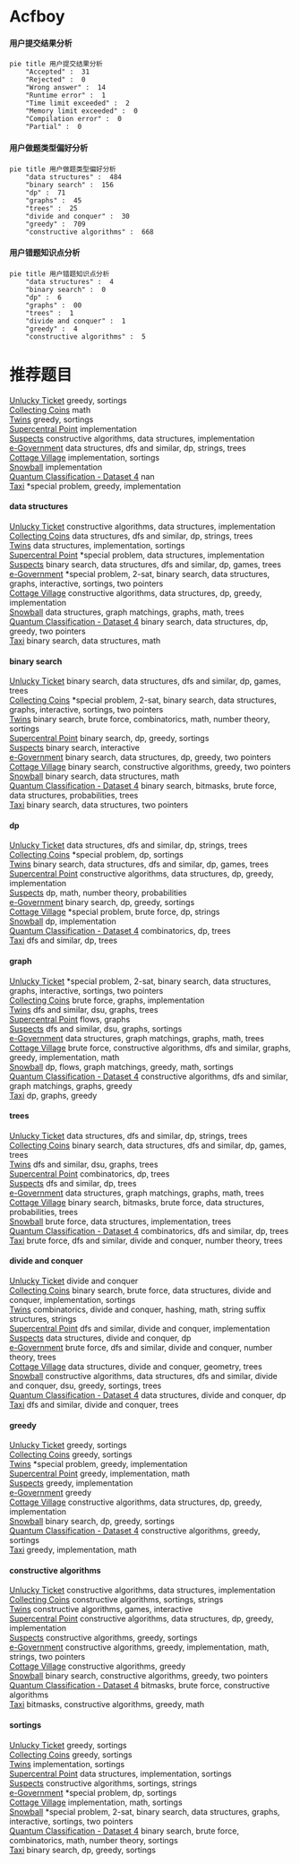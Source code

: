 # Acfboy
<!-- tabs:start -->
#### **用户提交结果分析**

```mermaid
pie title 用户提交结果分析
    "Accepted" :  31
    "Rejected" :  0
    "Wrong answer" :  14
    "Runtime error" :  1
    "Time limit exceeded" :  2
    "Memory limit exceeded" :  0
    "Compilation error" :  0
    "Partial" :  0
```
#### **用户做题类型偏好分析**

```mermaid
pie title 用户做题类型偏好分析
    "data structures" :  484
    "binary search" :  156
    "dp" :  71
    "graphs" :  45
    "trees" :  25
    "divide and conquer" :  30
    "greedy" :  709
    "constructive algorithms" :  668
```
#### **用户错题知识点分析**

```mermaid
pie title 用户错题知识点分析
    "data structures" :  4
    "binary search" :  0
    "dp" :  6
    "graphs" :  00
    "trees" :  1
    "divide and conquer" :  1
    "greedy" :  4
    "constructive algorithms" :  5
```
<!-- tabs:end -->
# 推荐题目
[Unlucky Ticket](http://codeforces.com/problemset/problem/160/B)		greedy,
                        sortings		  
[Collecting Coins](http://codeforces.com/problemset/problem/1294/A)		math		  
[Twins](http://codeforces.com/problemset/problem/160/A)		greedy,
                        sortings		  
[Supercentral Point](http://codeforces.com/problemset/problem/165/A)		implementation		  
[Suspects](https://codeforces.com/contest/157/problem/D)		constructive algorithms,
                        data structures,
                        implementation		  
[e-Government](http://codeforces.com/problemset/problem/163/E)		data structures,
                        dfs and similar,
                        dp,
                        strings,
                        trees		  
[Cottage Village](http://codeforces.com/problemset/problem/15/A)		implementation,
                        sortings		  
[Snowball](http://codeforces.com/problemset/problem/1099/A)		implementation		  
[Quantum Classification - Dataset 4](http://codeforces.com/problemset/problem/1357/D2)		nan		  
[Taxi](http://codeforces.com/problemset/problem/158/B)		*special problem,
                        greedy,
                        implementation		  
<!-- tabs:start -->
#### **data structures**
[Unlucky Ticket](https://codeforces.com/contest/157/problem/D)		constructive algorithms,
                        data structures,
                        implementation		  
[Collecting Coins](http://codeforces.com/problemset/problem/163/E)		data structures,
                        dfs and similar,
                        dp,
                        strings,
                        trees		  
[Twins](http://codeforces.com/problemset/problem/15/D)		data structures,
                        implementation,
                        sortings		  
[Supercentral Point](http://codeforces.com/problemset/problem/158/C)		*special problem,
                        data structures,
                        implementation		  
[Suspects](http://codeforces.com/problemset/problem/1099/F)		binary search,
                        data structures,
                        dfs and similar,
                        dp,
                        games,
                        trees		  
[e-Government](http://codeforces.com/problemset/problem/1403/A)		*special problem,
                        2-sat,
                        binary search,
                        data structures,
                        graphs,
                        interactive,
                        sortings,
                        two pointers		  
[Cottage Village](https://codeforces.com/contest/1480/problem/D2)		constructive algorithms,
                        data structures,
                        dp,
                        greedy,
                        implementation		  
[Snowball](http://codeforces.com/problemset/problem/1284/F)		data structures,
                        graph matchings,
                        graphs,
                        math,
                        trees		  
[Quantum Classification - Dataset 4](http://codeforces.com/problemset/problem/1492/C)		binary search,
                        data structures,
                        dp,
                        greedy,
                        two pointers		  
[Taxi](http://codeforces.com/problemset/problem/1490/G)		binary search,
                        data structures,
                        math		  
#### **binary search**
[Unlucky Ticket](http://codeforces.com/problemset/problem/1099/F)		binary search,
                        data structures,
                        dfs and similar,
                        dp,
                        games,
                        trees		  
[Collecting Coins](http://codeforces.com/problemset/problem/1403/A)		*special problem,
                        2-sat,
                        binary search,
                        data structures,
                        graphs,
                        interactive,
                        sortings,
                        two pointers		  
[Twins](http://codeforces.com/problemset/problem/1371/E1)		binary search,
                        brute force,
                        combinatorics,
                        math,
                        number theory,
                        sortings		  
[Supercentral Point](http://codeforces.com/problemset/problem/1260/D)		binary search,
                        dp,
                        greedy,
                        sortings		  
[Suspects](http://codeforces.com/problemset/problem/1010/B)		binary search,
                        interactive		  
[e-Government](http://codeforces.com/problemset/problem/1492/C)		binary search,
                        data structures,
                        dp,
                        greedy,
                        two pointers		  
[Cottage Village](http://codeforces.com/problemset/problem/1463/D)		binary search,
                        constructive algorithms,
                        greedy,
                        two pointers		  
[Snowball](http://codeforces.com/problemset/problem/1490/G)		binary search,
                        data structures,
                        math		  
[Quantum Classification - Dataset 4](http://codeforces.com/problemset/problem/1479/D)		binary search,
                        bitmasks,
                        brute force,
                        data structures,
                        probabilities,
                        trees		  
[Taxi](http://codeforces.com/problemset/problem/1436/E)		binary search,
                        data structures,
                        two pointers		  
#### **dp**
[Unlucky Ticket](http://codeforces.com/problemset/problem/163/E)		data structures,
                        dfs and similar,
                        dp,
                        strings,
                        trees		  
[Collecting Coins](http://codeforces.com/problemset/problem/158/E)		*special problem,
                        dp,
                        sortings		  
[Twins](http://codeforces.com/problemset/problem/1099/F)		binary search,
                        data structures,
                        dfs and similar,
                        dp,
                        games,
                        trees		  
[Supercentral Point](https://codeforces.com/contest/1480/problem/D2)		constructive algorithms,
                        data structures,
                        dp,
                        greedy,
                        implementation		  
[Suspects](http://codeforces.com/problemset/problem/1097/D)		dp,
                        math,
                        number theory,
                        probabilities		  
[e-Government](http://codeforces.com/problemset/problem/1260/D)		binary search,
                        dp,
                        greedy,
                        sortings		  
[Cottage Village](http://codeforces.com/problemset/problem/159/D)		*special problem,
                        brute force,
                        dp,
                        strings		  
[Snowball](http://codeforces.com/problemset/problem/1324/E)		dp,
                        implementation		  
[Quantum Classification - Dataset 4](http://codeforces.com/problemset/problem/1097/G)		combinatorics,
                        dp,
                        trees		  
[Taxi](http://codeforces.com/problemset/problem/161/D)		dfs and similar,
                        dp,
                        trees		  
#### **graph**
[Unlucky Ticket](http://codeforces.com/problemset/problem/1403/A)		*special problem,
                        2-sat,
                        binary search,
                        data structures,
                        graphs,
                        interactive,
                        sortings,
                        two pointers		  
[Collecting Coins](http://codeforces.com/problemset/problem/1510/K)		brute force,
                        graphs,
                        implementation		  
[Twins](http://codeforces.com/problemset/problem/1023/F)		dfs and similar,
                        dsu,
                        graphs,
                        trees		  
[Supercentral Point](http://codeforces.com/problemset/problem/164/C)		flows,
                        graphs		  
[Suspects](http://codeforces.com/problemset/problem/160/D)		dfs and similar,
                        dsu,
                        graphs,
                        sortings		  
[e-Government](http://codeforces.com/problemset/problem/1284/F)		data structures,
                        graph matchings,
                        graphs,
                        math,
                        trees		  
[Cottage Village](http://codeforces.com/problemset/problem/1487/C)		brute force,
                        constructive algorithms,
                        dfs and similar,
                        graphs,
                        greedy,
                        implementation,
                        math		  
[Snowball](http://codeforces.com/problemset/problem/1437/C)		dp,
                        flows,
                        graph matchings,
                        greedy,
                        math,
                        sortings		  
[Quantum Classification - Dataset 4](http://codeforces.com/problemset/problem/1470/D)		constructive algorithms,
                        dfs and similar,
                        graph matchings,
                        graphs,
                        greedy		  
[Taxi](http://codeforces.com/problemset/problem/1476/C)		dp,
                        graphs,
                        greedy		  
#### **trees**
[Unlucky Ticket](http://codeforces.com/problemset/problem/163/E)		data structures,
                        dfs and similar,
                        dp,
                        strings,
                        trees		  
[Collecting Coins](http://codeforces.com/problemset/problem/1099/F)		binary search,
                        data structures,
                        dfs and similar,
                        dp,
                        games,
                        trees		  
[Twins](http://codeforces.com/problemset/problem/1023/F)		dfs and similar,
                        dsu,
                        graphs,
                        trees		  
[Supercentral Point](http://codeforces.com/problemset/problem/1097/G)		combinatorics,
                        dp,
                        trees		  
[Suspects](http://codeforces.com/problemset/problem/161/D)		dfs and similar,
                        dp,
                        trees		  
[e-Government](http://codeforces.com/problemset/problem/1284/F)		data structures,
                        graph matchings,
                        graphs,
                        math,
                        trees		  
[Cottage Village](http://codeforces.com/problemset/problem/1479/D)		binary search,
                        bitmasks,
                        brute force,
                        data structures,
                        probabilities,
                        trees		  
[Snowball](http://codeforces.com/problemset/problem/1511/C)		brute force,
                        data structures,
                        implementation,
                        trees		  
[Quantum Classification - Dataset 4](http://codeforces.com/problemset/problem/1499/F)		combinatorics,
                        dfs and similar,
                        dp,
                        trees		  
[Taxi](http://codeforces.com/problemset/problem/1491/E)		brute force,
                        dfs and similar,
                        divide and conquer,
                        number theory,
                        trees		  
#### **divide and conquer**
[Unlucky Ticket](http://codeforces.com/problemset/problem/161/C)		divide and conquer		  
[Collecting Coins](http://codeforces.com/problemset/problem/1461/D)		binary search,
                        brute force,
                        data structures,
                        divide and conquer,
                        implementation,
                        sortings		  
[Twins](http://codeforces.com/problemset/problem/1466/G)		combinatorics,
                        divide and conquer,
                        hashing,
                        math,
                        string suffix structures,
                        strings		  
[Supercentral Point](http://codeforces.com/problemset/problem/1490/D)		dfs and similar,
                        divide and conquer,
                        implementation		  
[Suspects](https://codeforces.com/contest/1483/problem/C)		data structures,
                        divide and conquer,
                        dp		  
[e-Government](http://codeforces.com/problemset/problem/1491/E)		brute force,
                        dfs and similar,
                        divide and conquer,
                        number theory,
                        trees		  
[Cottage Village](http://codeforces.com/problemset/problem/1303/G)		data structures,
                        divide and conquer,
                        geometry,
                        trees		  
[Snowball](http://codeforces.com/problemset/problem/1494/D)		constructive algorithms,
                        data structures,
                        dfs and similar,
                        divide and conquer,
                        dsu,
                        greedy,
                        sortings,
                        trees		  
[Quantum Classification - Dataset 4](http://codeforces.com/problemset/problem/1482/E)		data structures,
                        divide and conquer,
                        dp		  
[Taxi](http://codeforces.com/problemset/problem/566/C)		dfs and similar,
                        divide and conquer,
                        trees		  
#### **greedy**
[Unlucky Ticket](http://codeforces.com/problemset/problem/160/B)		greedy,
                        sortings		  
[Collecting Coins](http://codeforces.com/problemset/problem/160/A)		greedy,
                        sortings		  
[Twins](http://codeforces.com/problemset/problem/158/B)		*special problem,
                        greedy,
                        implementation		  
[Supercentral Point](http://codeforces.com/problemset/problem/1096/A)		greedy,
                        implementation,
                        math		  
[Suspects](http://codeforces.com/problemset/problem/1101/B)		greedy,
                        implementation		  
[e-Government](http://codeforces.com/problemset/problem/1031/C)		greedy		  
[Cottage Village](https://codeforces.com/contest/1480/problem/D2)		constructive algorithms,
                        data structures,
                        dp,
                        greedy,
                        implementation		  
[Snowball](http://codeforces.com/problemset/problem/1260/D)		binary search,
                        dp,
                        greedy,
                        sortings		  
[Quantum Classification - Dataset 4](http://codeforces.com/problemset/problem/1375/E)		constructive algorithms,
                        greedy,
                        sortings		  
[Taxi](http://codeforces.com/problemset/problem/1406/A)		greedy,
                        implementation,
                        math		  
#### **constructive algorithms**
[Unlucky Ticket](https://codeforces.com/contest/157/problem/D)		constructive algorithms,
                        data structures,
                        implementation		  
[Collecting Coins](http://codeforces.com/problemset/problem/1256/F)		constructive algorithms,
                        sortings,
                        strings		  
[Twins](http://codeforces.com/problemset/problem/1100/D)		constructive algorithms,
                        games,
                        interactive		  
[Supercentral Point](https://codeforces.com/contest/1480/problem/D2)		constructive algorithms,
                        data structures,
                        dp,
                        greedy,
                        implementation		  
[Suspects](http://codeforces.com/problemset/problem/1375/E)		constructive algorithms,
                        greedy,
                        sortings		  
[e-Government](https://codeforces.com/contest/1509/problem/D)		constructive algorithms,
                        greedy,
                        implementation,
                        math,
                        strings,
                        two pointers		  
[Cottage Village](http://codeforces.com/problemset/problem/1493/A)		constructive algorithms,
                        greedy		  
[Snowball](http://codeforces.com/problemset/problem/1463/D)		binary search,
                        constructive algorithms,
                        greedy,
                        two pointers		  
[Quantum Classification - Dataset 4](https://codeforces.com/contest/1456/problem/B)		bitmasks,
                        brute force,
                        constructive algorithms		  
[Taxi](http://codeforces.com/problemset/problem/1492/D)		bitmasks,
                        constructive algorithms,
                        greedy,
                        math		  
#### **sortings**
[Unlucky Ticket](http://codeforces.com/problemset/problem/160/B)		greedy,
                        sortings		  
[Collecting Coins](http://codeforces.com/problemset/problem/160/A)		greedy,
                        sortings		  
[Twins](http://codeforces.com/problemset/problem/15/A)		implementation,
                        sortings		  
[Supercentral Point](http://codeforces.com/problemset/problem/15/D)		data structures,
                        implementation,
                        sortings		  
[Suspects](http://codeforces.com/problemset/problem/1256/F)		constructive algorithms,
                        sortings,
                        strings		  
[e-Government](http://codeforces.com/problemset/problem/158/E)		*special problem,
                        dp,
                        sortings		  
[Cottage Village](http://codeforces.com/problemset/problem/160/C)		implementation,
                        math,
                        sortings		  
[Snowball](http://codeforces.com/problemset/problem/1403/A)		*special problem,
                        2-sat,
                        binary search,
                        data structures,
                        graphs,
                        interactive,
                        sortings,
                        two pointers		  
[Quantum Classification - Dataset 4](http://codeforces.com/problemset/problem/1371/E1)		binary search,
                        brute force,
                        combinatorics,
                        math,
                        number theory,
                        sortings		  
[Taxi](http://codeforces.com/problemset/problem/1260/D)		binary search,
                        dp,
                        greedy,
                        sortings		  
<!-- tabs:end -->
